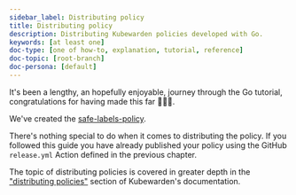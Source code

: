 ```yaml
---
sidebar_label: Distributing policy
title: Distributing policy
description: Distributing Kubewarden policies developed with Go.
keywords: [at least one]
doc-type: [one of how-to, explanation, tutorial, reference]
doc-topic: [root-branch]
doc-persona: [default]
---
```


It's been a lengthy, an hopefully enjoyable, journey through the Go tutorial,
congratulations for having made this far 🎉🎉🎉.

We've created the
[safe-labels-policy](https://github.com/kubewarden/safe-labels-policy).

There's nothing special to do when it comes to distributing the policy.
If you followed this guide you have already published your policy using the
GitHub `release.yml` Action defined in the previous chapter.

The topic of distributing policies is covered in greater depth in the
["distributing policies"](/distributing-policies.md)
section of Kubewarden's documentation.
